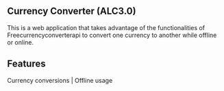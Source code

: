 ## Currency Converter (ALC3.0)

  This is a web application that takes advantage of the functionalities of Freecurrencyconverterapi to convert one currency to another while offline or online.


## Features

   Currency conversions
  | Offline usage


